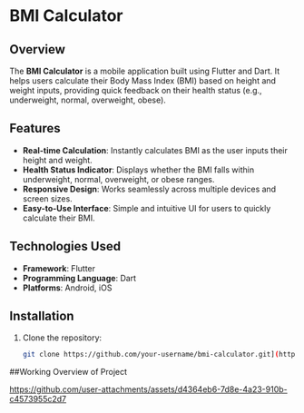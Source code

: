 # BMI Calculator

## Overview
The **BMI Calculator** is a mobile application built using Flutter and Dart. It helps users calculate their Body Mass Index (BMI) based on height and weight inputs, providing quick feedback on their health status (e.g., underweight, normal, overweight, obese).

## Features
- **Real-time Calculation**: Instantly calculates BMI as the user inputs their height and weight.
- **Health Status Indicator**: Displays whether the BMI falls within underweight, normal, overweight, or obese ranges.
- **Responsive Design**: Works seamlessly across multiple devices and screen sizes.
- **Easy-to-Use Interface**: Simple and intuitive UI for users to quickly calculate their BMI.

## Technologies Used
- **Framework**: Flutter
- **Programming Language**: Dart
- **Platforms**: Android, iOS

## Installation
1. Clone the repository:
   ```bash
   git clone https://github.com/your-username/bmi-calculator.git](https://github.com/Shiva-Gaire1853/BMI_CALCULATOR_FLUTTER)


 ##Working Overview of Project   

https://github.com/user-attachments/assets/d4364eb6-7d8e-4a23-910b-c4573955c2d7



